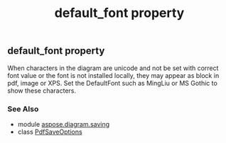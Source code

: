 ﻿---
title: default_font property
second_title: Aspose.Diagram for Python via .NET API References
description: 
type: docs
weight: 60
url: /python-net/aspose.diagram.saving/pdfsaveoptions/default_font/
is_root: false
---

## default_font property


When characters in the diagram are unicode and not be set with correct font value or the font is not installed locally,
they may appear as block in pdf, image or XPS.
Set the DefaultFont such as MingLiu or MS Gothic to show these characters.

### See Also
* module [aspose.diagram.saving](../../)
* class [PdfSaveOptions](/diagram/python-net/aspose.diagram.saving/pdfsaveoptions)
